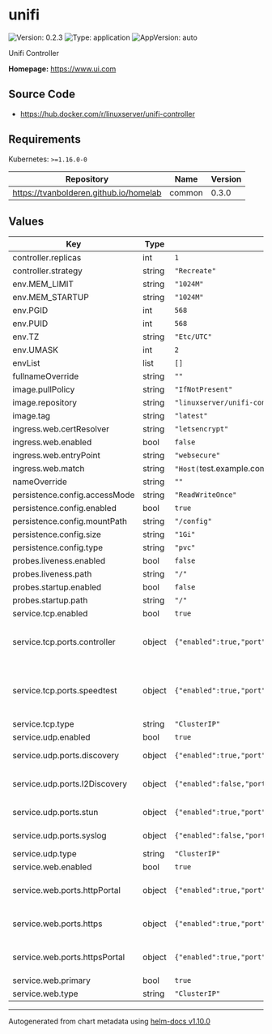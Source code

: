 # unifi

![Version: 0.2.3](https://img.shields.io/badge/Version-0.2.3-informational?style=flat-square) ![Type: application](https://img.shields.io/badge/Type-application-informational?style=flat-square) ![AppVersion: auto](https://img.shields.io/badge/AppVersion-auto-informational?style=flat-square)

Unifi Controller

**Homepage:** <https://www.ui.com>

## Source Code

* <https://hub.docker.com/r/linuxserver/unifi-controller>

## Requirements

Kubernetes: `>=1.16.0-0`

| Repository | Name | Version |
|------------|------|---------|
| https://tvanbolderen.github.io/homelab | common | 0.3.0 |

## Values

| Key | Type | Default | Description |
|-----|------|---------|-------------|
| controller.replicas | int | `1` |  |
| controller.strategy | string | `"Recreate"` |  |
| env.MEM_LIMIT | string | `"1024M"` |  |
| env.MEM_STARTUP | string | `"1024M"` |  |
| env.PGID | int | `568` |  |
| env.PUID | int | `568` |  |
| env.TZ | string | `"Etc/UTC"` |  |
| env.UMASK | int | `2` |  |
| envList | list | `[]` |  |
| fullnameOverride | string | `""` |  |
| image.pullPolicy | string | `"IfNotPresent"` |  |
| image.repository | string | `"linuxserver/unifi-controller"` |  |
| image.tag | string | `"latest"` |  |
| ingress.web.certResolver | string | `"letsencrypt"` |  |
| ingress.web.enabled | bool | `false` |  |
| ingress.web.entryPoint | string | `"websecure"` |  |
| ingress.web.match | string | `"Host(`test.example.com`)"` |  |
| nameOverride | string | `""` |  |
| persistence.config.accessMode | string | `"ReadWriteOnce"` |  |
| persistence.config.enabled | bool | `true` |  |
| persistence.config.mountPath | string | `"/config"` |  |
| persistence.config.size | string | `"1Gi"` |  |
| persistence.config.type | string | `"pvc"` |  |
| probes.liveness.enabled | bool | `false` |  |
| probes.liveness.path | string | `"/"` |  |
| probes.startup.enabled | bool | `false` |  |
| probes.startup.path | string | `"/"` |  |
| service.tcp.enabled | bool | `true` |  |
| service.tcp.ports.controller | object | `{"enabled":true,"port":8080,"protocol":"TCP"}` | Configure Controller port used for device command/control |
| service.tcp.ports.speedtest | object | `{"enabled":true,"port":6789,"protocol":"TCP"}` | Configure Speedtest port (used for UniFi mobile speed test) |
| service.tcp.type | string | `"ClusterIP"` |  |
| service.udp.enabled | bool | `true` |  |
| service.udp.ports.discovery | object | `{"enabled":true,"port":10001,"protocol":"UDP"}` | Configure device discovery port |
| service.udp.ports.l2Discovery | object | `{"enabled":false,"port":1900,"protocol":"UDP"}` | Configure device l2-discovery port |
| service.udp.ports.stun | object | `{"enabled":true,"port":3478,"protocol":"UDP"}` | Configure STUN port |
| service.udp.ports.syslog | object | `{"enabled":false,"port":5514,"protocol":"UDP"}` | Configure remote syslog port |
| service.udp.type | string | `"ClusterIP"` |  |
| service.web.enabled | bool | `true` |  |
| service.web.ports.httpPortal | object | `{"enabled":true,"port":8880,"protocol":"HTTP"}` | Configure Captive Portal HTTP port |
| service.web.ports.https | object | `{"enabled":true,"port":8443,"primary":true,"protocol":"HTTPS"}` | Configure Web interface + API port |
| service.web.ports.httpsPortal | object | `{"enabled":true,"port":8843,"protocol":"HTTPS"}` | Configure Captive Portal HTTPS port |
| service.web.primary | bool | `true` |  |
| service.web.type | string | `"ClusterIP"` |  |

----------------------------------------------
Autogenerated from chart metadata using [helm-docs v1.10.0](https://github.com/norwoodj/helm-docs/releases/v1.10.0)
